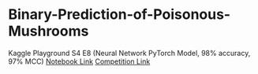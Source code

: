 # Binary-Prediction-of-Poisonous-Mushrooms
Kaggle Playground S4 E8 (Neural Network PyTorch Model, 98% accuracy, 97% MCC)
[Notebook Link](https://www.kaggle.com/code/mohammedragabsaad/playground-s4-e8-pytorch-98-accuracy-97-mcc)
[Competition Link](https://www.kaggle.com/competitions/playground-series-s4e8)
